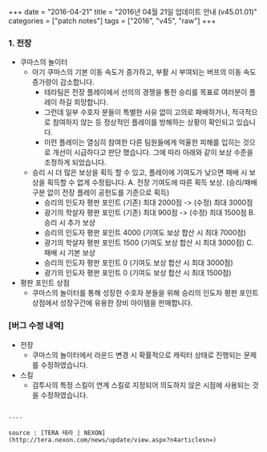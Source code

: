 +++
date = "2016-04-21"
title = "2016년 04월 21일 업데이트 안내 (v45.01.01)"
categories = ["patch notes"]
tags = ["2016", "v45", "raw"]
+++

### 1. 전장
- 쿠마스의 놀이터
  - 아기 쿠마스의 기본 이동 속도가 증가하고, 부활 시 부여되는 버프의 이동 속도 증가량이 감소합니다.
    - 테라팀은 전장 플레이에서 선의의 경쟁을 통한 승리를 목표로 여러분이 플레이 하길 희망합니다.
    - 그런데 일부 수호자 분들이 특별한 사유 없이 고의로 패배하거나, 적극적으로 참여하지 않는 등 정상적인 플레이를 방해하는 상황이 확인되고 있습니다.
    - 이런 플레이는 열심히 참여한 다른 팀원들에게 억울한 피해를 입히는 것으로 개선이 시급하다고 판단 했습니다. 그에 따라 아래와 같이 보상 수준을 조정하게 되었습니다.
  - 승리 시 더 많은 보상을 획득 할 수 있고, 플레이에 기여도가 낮으면 패배 시 보상을 획득할 수 없게 수정됩니다.
    A. 전장 기여도에 따른 획득 보상. (승리/패배 구분 없이 전장 플레이 공헌도를 기준으로 획득) 
      - 승리의 인도자 평판 포인트 (기존) 최대 2000점 -> (수정) 최대 3000점 
      - 광기의 학살자 평판 포인트 (기존) 최대 900점 -> (수정) 최대 1500점 
    B. 승리 시 추가 보상
      - 승리의 인도자 평판 포인트 4000 (기여도 보상 합산 시 최대 7000점) 
      - 광기의 학살자 평판 포인트 1500 (기여도 보상 합산 시 최대 3000점) 
    C. 패배 시 기본 보상
      - 승리의 인도자 평판 포인트 0 (기여도 보상 합산 시 최대 3000점) 
      - 광기의 인도자 평판 포인트 0 (기여도 보상 합산 시 최대 1500점) 
- 평판 포인트 상점
  - 쿠마스의 놀이터를 통해 성장한 수호자 분들을 위해 승리의 인도자 평판 포인트 상점에서 성장구간에 유용한 장비 아이템을 판매합니다.

### [버그 수정 내역]
- 전장
  - 쿠마스의 놀이터에서 라운드 변경 시 확률적으로 캐릭터 상태로 진행되는 문제를 수정하였습니다.
- 스킬
  - 검투사의 특정 스킬이 연계 스킬로 지정되어 의도하지 않은 시점에 사용되는 것을 수정하였습니다.
```

----

source : [TERA 테라 | NEXON](http://tera.nexon.com/news/update/view.aspx?n4articlesn=)